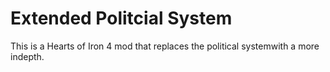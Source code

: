 # Extended Politcial System
This is a Hearts of Iron 4 mod that replaces the political systemwith a more indepth.
